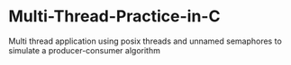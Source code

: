 # Multi-Thread-Practice-in-C
Multi thread application using posix threads and unnamed semaphores to simulate a producer-consumer algorithm
